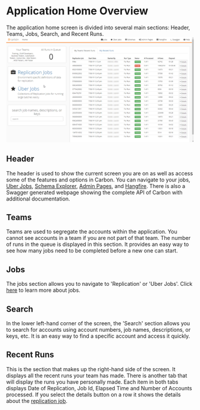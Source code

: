 # Application Home Overview
The application home screen is divided into several main sections: Header, Teams, Jobs, Search, and Recent Runs.
![Home Screen](Media/Application-Overview.png)

## Header
The header is used to show the current screen you are on as well as access some of the features and options in Carbon. You can navigate to your jobs, [Uber Jobs](Uber-Jobs.md), [Schema Explorer](Schema-Explorer.md), [Admin Pages](Admin-Pages.md), and [Hangfire](Admin-Pages.md#Hangfire). There is also a Swagger generated webpage showing the complete API of Carbon with additional documentation. 

## Teams
Teams are used to segregate the accounts within the application. You cannot see accounts in a team if you are not part of that team. 
The number of runs in the queue is displayed in this section. It provides an easy way to see how many jobs need to be completed before a new one can start.

## Jobs
The jobs section allows you to navigate to 'Replication' or 'Uber Jobs'. Click [here](TODO) to learn more about jobs. 

## Search
In the lower left-hand corner of the screen, the 'Search' section allows you to search for accounts using account numbers, job names, descriptions, or keys, etc. It is an easy way to find a specific account and access it quickly.

## Recent Runs
This is the section that makes up the right-hand side of the screen. It displays all the recent runs your team has made. There is another tab that will display the runs you have personally made. Each item in both tabs displays Date of Replication, Job Id, Elapsed Time and Number of Accounts processed. If you select the details button on a row it shows the details about the [replication job](TODO). 